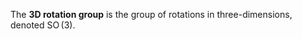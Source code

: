 The **3D rotation group** is the group of rotations in three-dimensions, denoted $\operatorname{SO}(3)$.